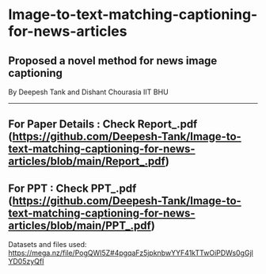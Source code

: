 # Image-to-text-matching-captioning-for-news-articles
Proposed a novel method for news image captioning 
-----
By
Deepesh Tank and Dishant Chourasia 
IIT BHU

-----
For Paper Details : Check Report_.pdf (https://github.com/Deepesh-Tank/Image-to-text-matching-captioning-for-news-articles/blob/main/Report_.pdf)
----
For PPT : Check PPT_.pdf (https://github.com/Deepesh-Tank/Image-to-text-matching-captioning-for-news-articles/blob/main/PPT_.pdf)
----
Datasets and files used:
https://mega.nz/file/PogQWI5Z#4pgqaFz5jpknbwYYF41kTTwOiPDWs0gGjlYD05zyQfI
